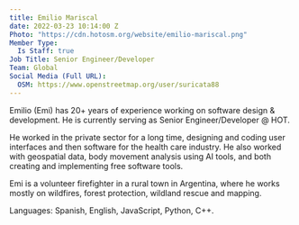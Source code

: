 ```yaml
---
title: Emilio Mariscal
date: 2022-03-23 10:14:00 Z
Photo: "https://cdn.hotosm.org/website/emilio-mariscal.png"
Member Type:
  Is Staff: true
Job Title: Senior Engineer/Developer
Team: Global
Social Media (Full URL):
  OSM: https://www.openstreetmap.org/user/suricata88
---
```


Emilio (Emi) has 20+ years of experience working on software design & development. He is currently serving as Senior Engineer/Developer @ HOT.

He worked in the private sector for a long time, designing and coding user interfaces and then software for the health care industry. He also worked with geospatial data, body movement analysis using AI tools, and both creating and implementing free software tools.

Emi is a volunteer firefighter in a rural town in Argentina, where he works mostly on wildfires, forest protection, wildland rescue and mapping. 

Languages: Spanish, English, JavaScript, Python, C++.